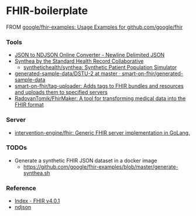FHIR-boilerplate
================
FROM [google/fhir-examples: Usage Examples for github.com/google/fhir](https://github.com/google/fhir-examples)

### Tools
- [JSON to NDJSON Online Converter - Newline Delimited JSON](https://www.json-to-ndjson.app/)
- [Synthea by the Standard Health Record Collaborative](https://synthetichealth.github.io/synthea/)
    - [synthetichealth/synthea: Synthetic Patient Population Simulator](https://github.com/synthetichealth/synthea)
- [generated-sample-data/DSTU-2 at master · smart-on-fhir/generated-sample-data](https://github.com/smart-on-fhir/generated-sample-data/tree/master/DSTU-2)
- [smart-on-fhir/tag-uploader: Adds tags to FHIR bundles and resources and uploads them to specified servers](https://github.com/smart-on-fhir/tag-uploader)
- [RadovanTomik/FhirMaker: A tool for transforming medical data into the FHIR format](https://github.com/RadovanTomik/FhirMaker)

### Server
- [intervention-engine/fhir: Generic FHIR server implementation in GoLang.](https://github.com/intervention-engine/fhir)

### TODOs
- Generate a synthetic FHIR JSON dataset in a docker image
    - https://github.com/google/fhir-examples/blob/master/generate-synthea.sh

### Reference
- [Index - FHIR v4.0.1](http://hl7.org/fhir/)
- [ndjson](http://ndjson.org/)